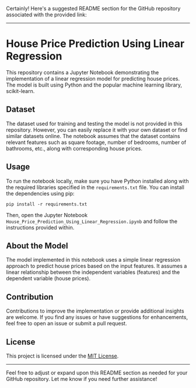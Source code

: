 Certainly! Here's a suggested README section for the GitHub repository associated with the provided link:

---

# House Price Prediction Using Linear Regression

This repository contains a Jupyter Notebook demonstrating the implementation of a linear regression model for predicting house prices. The model is built using Python and the popular machine learning library, scikit-learn.

## Dataset
The dataset used for training and testing the model is not provided in this repository. However, you can easily replace it with your own dataset or find similar datasets online. The notebook assumes that the dataset contains relevant features such as square footage, number of bedrooms, number of bathrooms, etc., along with corresponding house prices.

## Usage
To run the notebook locally, make sure you have Python installed along with the required libraries specified in the `requirements.txt` file. You can install the dependencies using pip:

```
pip install -r requirements.txt
```

Then, open the Jupyter Notebook `House_Price_Prediction_Using_Linear_Regression.ipynb` and follow the instructions provided within.

## About the Model
The model implemented in this notebook uses a simple linear regression approach to predict house prices based on the input features. It assumes a linear relationship between the independent variables (features) and the dependent variable (house prices).

## Contribution
Contributions to improve the implementation or provide additional insights are welcome. If you find any issues or have suggestions for enhancements, feel free to open an issue or submit a pull request.

## License
This project is licensed under the [MIT License](LICENSE).

---

Feel free to adjust or expand upon this README section as needed for your GitHub repository. Let me know if you need further assistance!
